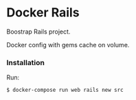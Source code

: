 # Docker Rails

Boostrap Rails project.

Docker config with gems cache on volume.

### Installation

Run:

```sh
$ docker-compose run web rails new src
```
